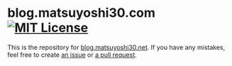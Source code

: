 blog.matsuyoshi30.com [![MIT License](http://img.shields.io/badge/license-MIT-blue.svg?style=flat-square)](/LICENSE)
===

This is the repository for [blog.matsuyoshi30.net](http://blog.matsuyoshi30.com/). If you have any mistakes, feel free to create [an issue](https://github.com/matsuyoshi30/blog/issues/new) or [a pull request](https://github.com/matsuyoshi30/blog/compare).

